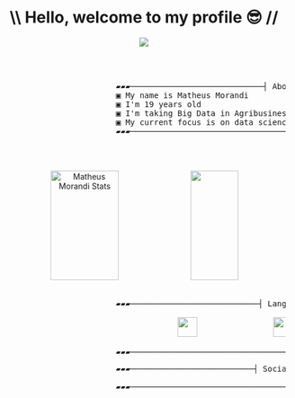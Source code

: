 <h1 align="center">\\ Hello, welcome to my profile 😎 //</h1>

<div align="center">
<img src="https://media.giphy.com/media/Qd1Q7GufzYeE84FQGI/giphy.gif">
</div>

<br>
<pre>

<div>
                        ▰▰▰────────────────────────────┤ About Me ├────────────────────────────▰▰▰ 
                        ▣ My name is Matheus Morandi
                        ▣ I'm 19 years old
                        ▣ I'm taking Big Data in Agribusiness at Fatec Shunji Nishimura in Pómpeia-Sp
                        ▣ My current focus is on data science and machine learning
                        ▰▰▰───────────────────────────────────────────────────────────────────▰▰▰

</div>

</pre>

<div align="center">  
  <img width="49%" height="195px" src="https://github-readme-stats.vercel.app/api?username=MatheusMorandi&show_icons=true&theme=radical&count_private=true" alt="Matheus Morandi Stats" /> 
  <img width="41%" height="195px" src="https://github-readme-stats.vercel.app/api/top-langs?username=MatheusMorandi&layout=compact&theme=radical"/>
</div>

<br>

<pre>
                        ▰▰▰───────────────────────────┤ Languages ├───────────────────────────▰▰▰

                                     <img height="35" src="https://img.shields.io/badge/Python-3776AB?style=for-the-badge&logo=python&logoColor=white">                <img height="35" src="https://img.shields.io/badge/C%2B%2B-00599C?style=for-the-badge&logo=c%2B%2B&logoColor=white">
  
                        ▰▰▰───────────────────────────────────────────────────────────────────▰▰▰
</pre>

<pre>
                        ▰▰▰──────────────────────────┤ Social Media ├──────────────────────────▰▰▰

                        ▰▰▰───────────────────────────────────────────────────────────────────▰▰▰
</pre>
